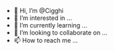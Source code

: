 - 👋 Hi, I’m @Cigghi
- 👀 I’m interested in ...
- 🌱 I’m currently learning ...
- 💞️ I’m looking to collaborate on ...
- 📫 How to reach me ...

<!---
Cigghi/Cigghi is a ✨ special ✨ repository because its `README.md` (this file) appears on your GitHub profile.
You can click the Preview link to take a look at your changes.
--->

